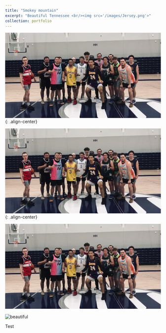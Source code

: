 ```yaml
---
title: "Smokey mountain"
excerpt: "Beautiful Tennessee <br/><img src='/images/Jersey.png'>"
collection: portfolio
---
```


![Jersey](images/Jersey.png){: .align-center}

![Jersey](imagesp/Jersey.png){: .align-center}

![Jersey](../images/Jersey.png)

![beautiful](../images/beautiful.png)

Test
